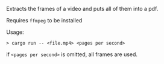 Extracts the frames of a video and puts all of them into a pdf.

Requires `ffmpeg` to be installed

Usage:
```
> cargo run -- <file.mp4> <pages per second>
```

if `<pages per second>` is omitted, all frames are used.